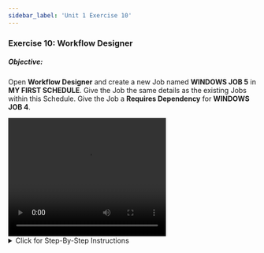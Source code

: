 ```yaml
---
sidebar_label: 'Unit 1 Exercise 10'
---
```


### Exercise 10: Workflow Designer

##### Objective:

Open **Workflow Designer** and create a new Job named **WINDOWS JOB 5** in **MY FIRST SCHEDULE**. Give the Job the same details as the existing Jobs within this Schedule. Give the Job a **Requires Dependency** for **WINDOWS JOB 4**.

<video width="320" height="240" controls>
  <source src="videobasic/U1E10.mp4" type="video/mp4"></source>
Your browser does not support the video tag.
</video>

<details>

<summary>Click for Step-By-Step Instructions</summary>

1.	Under the **Administration** topic, Double-Click on **Workflow Designer**. 
2.	From the **Select Schedule** list, select **My First Schedule**.
3.	**Click** and **drag** around the area where you want to select and move a group of items.
4.	In the **Tools** frame, **click**, **drag**, and **drop** the **Add Job** icon to the Schedule diagram.     
5.	In the **Job Master** screen, enter **Windows Job 5** for the name.
6.	Select **Windows** as Job Type
7.	In the **Primary Machine** drop-down list, select the **SMATraining** machine for the Job to run on.
8.	In the **User ID** drop-down list, select ```SMATRAINING\SMAUSER```   
9.	On the **Command Line**, use the generic program:
```
"C:\Program Files\OpConxps\MSLSAM\Genericp.exe" -t10 -e0
```
10.	Click the **Save** button on the Job Master toolbar. 
11.	Click the **Frequency** tab and add any Frequency.
12.	Click on the **X** to the right of the **Job Master** tab to close the Job Master screen.
13.	In the **Tools** frame, click Add **Dependency**.
14.	First, **click** on the Job that is the object of the Dependency (example: **Windows Job 4**).
15.	Then **click** on the Job in which to create the dependency (example: **Windows Job 5**).
16.	In the Job Dependency window, mark the preferred Dependency Type option button (example: **Requires**).
17.	Click the **OK** button to save the added Job dependency.
Note: Notice that the mouse icon keeps the “Add Dependency” pointer. You can click “Select” from the Tools panel or just press the escape key.
18.	Close the **Workflow Designer** tab.

</details>
